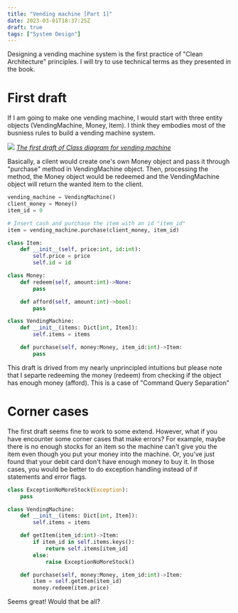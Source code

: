 ```yaml
---
title: "Vending machine [Part 1]"
date: 2023-03-01T18:37:25Z
draft: true
tags: ["System Design"]
---
```


Designing a vending machine system is the first practice of "Clean Architecture" principles.
I will try to use technical terms as they presented in the book.

# First draft
If I am going to make one vending machine, I would start with three entity objects (VendingMachine, Money, Item).
I think they embodies most of the busniess rules to build a vending machine system.

![](/vending_machine_first_draft.PNG)
*[The first draft of Class diagram for vending machine](https://qualityengineer.weebly.com/probability/total-probability-law)*  

Basically, a cilent would create one's own Money object and pass it through "purchase" method in VendingMachine object.
Then, processing the method, the Money object would be redeemed and the VendingMachine object will return the wanted item to the client.


```python
vending_machine = VendingMachine()
client_money = Money()
item_id = 0

# Insert cash and purchase the item with an id "item_id"
item = vending_machine.purchase(client_money, item_id)
```

```python
class Item:
    def __init__(self, price:int, id:int):
        self.price = price
        self.id = id

class Money:
    def redeem(self, amount:int)->None:
        pass

    def afford(self, amount:int)->bool:
        pass

class VendingMachine:
    def __init__(items: Dict[int, Item]):
        self.items = items

    def purchase(self, money:Money, item_id:int)->Item:
        pass

```

This draft is drived from my nearly unprincipled intuitions but please note that I separte redeeming the money (redeem) from checking if the object has enough money (afford). 
This is a case of "Command Query Separation"

# Corner cases
The first draft seems fine to work to some extend. However, what if you have encounter some corner cases that make errors?
For example, maybe there is no enough stocks for an item so the machine can't give you the item even though you put your money into the machine. Or, you've just found that your debit card don't have enough money to buy it.
In those cases, you would be better to do exception handling instead of if statements and error flags.

```python
class ExceptionNoMoreStock(Exception):
    pass

class VendingMachine:
    def __init__(items: Dict[int, Item]):
        self.items = items

    def getItem(item_id:int)->Item:
        if item_id in self.items.keys():
            return self.items[item_id]
        else:
            raise ExceptionNoMoreStock()

    def purchase(self, money:Money, item_id:int)->Item:
        item = self.getItem(item_id)
        money.redeem(item.price)
```

Seems great! Would that be all?
